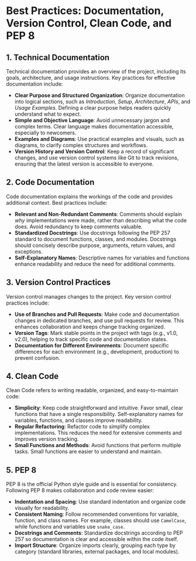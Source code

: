 # Best Practices: Documentation, Version Control, Clean Code, and PEP 8

## 1. Technical Documentation

Technical documentation provides an overview of the project, including its goals, architecture, and usage instructions. Key practices for effective documentation include:

   - **Clear Purpose and Structured Organization**: Organize documentation into logical sections, such as *Introduction*, *Setup*, *Architecture*, *APIs*, and *Usage Examples*. Defining a clear purpose helps readers quickly understand what to expect.
   - **Simple and Objective Language**: Avoid unnecessary jargon and complex terms. Clear language makes documentation accessible, especially to newcomers.
   - **Examples and Diagrams**: Use practical examples and visuals, such as diagrams, to clarify complex structures and workflows.
   - **Version History and Version Control**: Keep a record of significant changes, and use version control systems like Git to track revisions, ensuring that the latest version is accessible to everyone.

## 2. Code Documentation

Code documentation explains the workings of the code and provides additional context. Best practices include:

   - **Relevant and Non-Redundant Comments**: Comments should explain *why* implementations were made, rather than describing what the code does. Avoid redundancy to keep comments valuable.
   - **Standardized Docstrings**: Use docstrings following the PEP 257 standard to document functions, classes, and modules. Docstrings should concisely describe purpose, arguments, return values, and exceptions.
   - **Self-Explanatory Names**: Descriptive names for variables and functions enhance readability and reduce the need for additional comments.

## 3. Version Control Practices

Version control manages changes to the project. Key version control practices include:

   - **Use of Branches and Pull Requests**: Make code and documentation changes in dedicated branches, and use pull requests for review. This enhances collaboration and keeps change tracking organized.
   - **Version Tags**: Mark stable points in the project with tags (e.g., v1.0, v2.0), helping to track specific code and documentation states.
   - **Documentation for Different Environments**: Document specific differences for each environment (e.g., development, production) to prevent confusion.

## 4. Clean Code

Clean Code refers to writing readable, organized, and easy-to-maintain code:

   - **Simplicity**: Keep code straightforward and intuitive. Favor small, clear functions that have a single responsibility. Self-explanatory names for variables, functions, and classes improve readability.
   - **Regular Refactoring**: Refactor code to simplify complex implementations. This reduces the need for extensive comments and improves version tracking.
   - **Small Functions and Methods**: Avoid functions that perform multiple tasks. Small functions are easier to understand and maintain.

## 5. PEP 8

PEP 8 is the official Python style guide and is essential for consistency. Following PEP 8 makes collaboration and code review easier:

   - **Indentation and Spacing**: Use standard indentation and organize code visually for readability.
   - **Consistent Naming**: Follow recommended conventions for variable, function, and class names. For example, classes should use `CamelCase`, while functions and variables use `snake_case`.
   - **Docstrings and Comments**: Standardize docstrings according to PEP 257 so documentation is clear and accessible within the code itself.
   - **Import Structure**: Organize imports clearly, grouping each type by category (standard libraries, external packages, and local modules).
